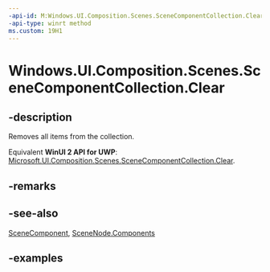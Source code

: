 ```yaml
---
-api-id: M:Windows.UI.Composition.Scenes.SceneComponentCollection.Clear
-api-type: winrt method
ms.custom: 19H1
---
```


<!-- Method syntax.
public void SceneComponentCollection.Clear()
-->

# Windows.UI.Composition.Scenes.SceneComponentCollection.Clear

## -description

Removes all items from the collection.

Equivalent **WinUI 2 API for UWP**: [Microsoft.UI.Composition.Scenes.SceneComponentCollection.Clear](/windows/winui/api/microsoft.ui.composition.scenes.scenecomponentcollection.clear).

## -remarks

## -see-also

[SceneComponent](scenecomponent.md), [SceneNode.Components](scenenode_components.md)

## -examples

